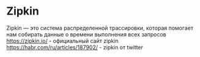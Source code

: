 # Zipkin

Zipkin — это система распределенной трассировки, которая помогает нам собирать данные о времени выполнения всех запросов
https://zipkin.io/ - официальный сайт zipkin
https://habr.com/ru/articles/187902/ - zipkin от twitter
